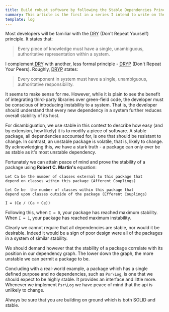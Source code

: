 ```yaml
---
title: Build robust software by following the Stable Dependencies Principle
summary: This article is the first in a series I intend to write on the principles of software development.
template: log
---
```


Most developers will be familiar with the <abbr title="Don't Repeat Yourself">DRY</abbr> (Don't Repeat Yourself)
principle. It states that:

> Every piece of knowledge must have a single, unambiguous, authoritative representation within a system.

I complement <abbr title="Don't Repeat Yourself">DRY</abbr> with another, less formal principle - 
<abbr title="Don't Repeat Your Peers">DRYP</abbr> (Don't Repeat Your Peers). Roughly, 
<abbr title="Don't Repeat Your Peers">DRYP</abbr> states:

> Every component in system must have a single, unambiguous, authoritative responsibility.

It seems to make sense for me. However, while it is plain to see the benefit of integrating third-party libraries over 
green-field code, the developer must be conscious of introducing instability to a system. That is, the developer 
should understand that every new dependency in a system further reduces overall stability of its host.

For disambiguation, we use stable in this context to describe how easy (and by extension, how likely) it is
to modify a piece of software. A stable package, all dependencies accounted for, is one that should be resistant to 
change. In contrast, an unstable package is volatile, that is, likely to change. By acknowledging this, we have a
stark truth - a package can only ever be as stable as it's most unstable dependency.

Fortunately we can attain peace of mind and prove the stability of a package using **Robert C. Martin's** equation:

    Let Ca be the number of classes external to this package that
    depend on classes within this package (Afferent Couplings)

    Let Ce be  the number of classes within this package that
    depend upon classes outside of the package (Efferent Couplings)

    I = (Ce / (Ca + Ce))

Following this, when `I = 0`, your package has reached maximum stability. When `I = 1`, your package has reached 
maximum instability.

Clearly we cannot require that all dependencies are stable, nor would it be desirable. Indeed it would be a sign of 
poor design were all of the packages in a system of similar stability.

We should demand however that the stability of a package correlate with its position in our dependency graph. The 
lower down the graph, the more unstable we can permit a package to be.

Concluding with a real-world example, a package which has a single defined purpose and no dependencies, such as 
`Psr\Log`, is one that we should expect to be highly stable. It provides an interface and little more. Whenever we
implement `Psr\Log` we have peace of mind that the api is unlikely to change.

Always be sure that you are building on ground which is both SOLID and stable.